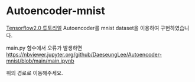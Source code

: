 # Autoencoder-mnist
[Tensorflow2.0 튜토리얼](https://www.tensorflow.org/tutorials/generative/autoencoder) Autoencoder를 mnist dataset을 이용하여 구현하였습니다.

main.py 함수에서 오류가 발생하면 
https://nbviewer.jupyter.org/github/DaeseungLee/Autoencoder-mnist/blob/main/main.ipynb

위의 경로로 이동해주세요.
